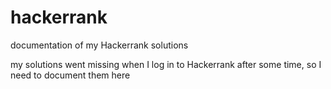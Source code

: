 # hackerrank
documentation of my Hackerrank solutions

my solutions went missing when I log in to Hackerrank after some time, so I need to document them here
